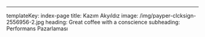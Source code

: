 ---
templateKey: index-page
title: Kazım Akyıldız
image: /img/payper-clcksign-2556956-2.jpg
heading: Great coffee with a conscience
subheading: Performans Pazarlaması
